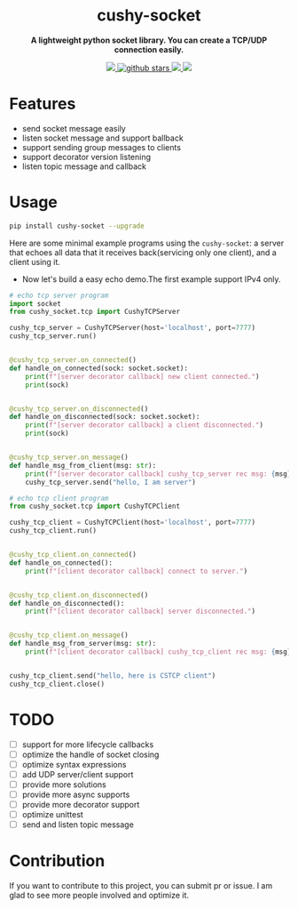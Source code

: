 <h1 align="center">
    cushy-socket
</h1>
<p align="center">
  <strong>A lightweight python socket library. You can create a TCP/UDP connection easily.</strong>
</p>

<p align="center">
    <a target="_blank" href="">
        <img src="https://img.shields.io/badge/License-Apache%202.0-blue.svg?label=license" />
    </a>
   <a target="_blank" href=''>
        <img src="https://img.shields.io/github/stars/Undertone0809/cushy-socket.svg" alt="github stars"/>
   </a>
    <a target="_blank" href=''>
        <img src="https://static.pepy.tech/personalized-badge/broadcast-service?period=total&units=international_system&left_color=grey&right_color=blue&left_text=Downloads/Total"/>
   </a>
    <a target="_blank" href=''>
        <img src="https://static.pepy.tech/personalized-badge/broadcast-service?period=month&units=international_system&left_color=grey&right_color=blue&left_text=Downloads/Week"/>
   </a>
</p>


# Features
- send socket message easily
- listen socket message and support ballback
- support sending group messages to clients
- support decorator version listening
- listen topic message and callback


# Usage

```bash
pip install cushy-socket --upgrade 
```

Here are some minimal example programs using the `cushy-socket`: a server that echoes all data that it receives back(servicing only one client), and a client using it.

- Now let's build a easy echo demo.The first example support IPv4 only.

```python
# echo tcp server program
import socket
from cushy_socket.tcp import CushyTCPServer

cushy_tcp_server = CushyTCPServer(host='localhost', port=7777)
cushy_tcp_server.run()


@cushy_tcp_server.on_connected()
def handle_on_connected(sock: socket.socket):
    print(f"[server decorator callback] new client connected.")
    print(sock)


@cushy_tcp_server.on_disconnected()
def handle_on_disconnected(sock: socket.socket):
    print(f"[server decorator callback] a client disconnected.")
    print(sock)


@cushy_tcp_server.on_message()
def handle_msg_from_client(msg: str):
    print(f"[server decorator callback] cushy_tcp_server rec msg: {msg}")
    cushy_tcp_server.send("hello, I am server")


```

```python
# echo tcp client program
from cushy_socket.tcp import CushyTCPClient

cushy_tcp_client = CushyTCPClient(host='localhost', port=7777)
cushy_tcp_client.run()


@cushy_tcp_client.on_connected()
def handle_on_connected():
    print(f"[client decorator callback] connect to server.")


@cushy_tcp_client.on_disconnected()
def handle_on_disconnected():
    print(f"[client decorator callback] server disconnected.")


@cushy_tcp_client.on_message()
def handle_msg_from_server(msg: str):
    print(f"[client decorator callback] cushy_tcp_client rec msg: {msg}")


cushy_tcp_client.send("hello, here is CSTCP client")
cushy_tcp_client.close()

```



# TODO
- [ ] support for more lifecycle callbacks
- [ ] optimize the handle of socket closing
- [ ] optimize syntax expressions
- [ ] add UDP server/client support
- [ ] provide more solutions
- [ ] provide more async supports
- [ ] provide more decorator support
- [ ] optimize unittest
- [ ] send and listen topic message

# Contribution
If you want to contribute to this project, you can submit pr or issue. I am glad to see more people involved and optimize it.
